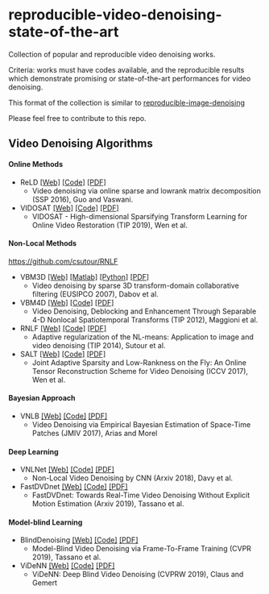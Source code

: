 # reproducible-video-denoising-state-of-the-art
Collection of popular and reproducible video denoising works.

Criteria: works must have codes available, and the reproducible results which demonstrate promising or state-of-the-art performances for video denoising.

This format of the collection is similar to [reproducible-image-denoising](https://github.com/wenbihan/reproducible-image-denoising-state-of-the-art)

Please feel free to contribute to this repo.

## Video Denoising Algorithms

#### Online Methods

 * ReLD [[Web]](https://www.ece.iastate.edu/~hanguo/denoise.html) [[Code]](https://www.ece.iastate.edu/~hanguo/ReLD_Denoising.zip) [[PDF]](https://www.ece.iastate.edu/~namrata/VideoDenoising_SSP16.pdf)
   * Video denoising via online sparse and lowrank matrix decomposition (SSP 2016), Guo and Vaswani.
 * VIDOSAT [[Web]](https://github.com/wenbihan/vidosat_icip2015) [[Code]](https://github.com/wenbihan/vidosat_icip2015) [[PDF]](https://arxiv.org/pdf/1710.00947.pdf)
   * VIDOSAT - High-dimensional Sparsifying Transform Learning for Online Video Restoration (TIP 2019), Wen et al.

#### Non-Local Methods

https://github.com/csutour/RNLF

 * VBM3D [[Web]](http://www.cs.tut.fi/~foi/GCF-BM3D/) [[Matlab]](http://www.cs.tut.fi/~foi/GCF-BM3D/bm3d_matlab_package_3.0.5.zip) [[Python]](http://www.cs.tut.fi/~foi/GCF-BM3D/bm3d_python_package_3.0.6.tar.gz) [[PDF]](http://www.cs.tut.fi/~foi/GCF-BM3D/VBM3D_EUSIPCO_2007.pdf)
   * Video denoising by sparse 3D transform-domain collaborative filtering (EUSIPCO 2007), Dabov et al.
 * VBM4D [[Web]](http://www.cs.tut.fi/~foi/GCF-BM3D/) [[Code]](http://www.cs.tut.fi/~foi/GCF-BM3D/VBM4D_v1.zip) [[PDF]](http://www.cs.tut.fi/~foi/papers/VBM4D-TIP-2cols.pdf)
   * Video Denoising, Deblocking and Enhancement Through Separable 4-D Nonlocal Spatiotemporal Transforms (TIP 2012), Maggioni et al.  
 * RNLF [[Web]](http://iop.math.u-bordeaux.fr/?cat=27) [[Code]](https://github.com/csutour/RNLF) [[PDF]](https://hal.archives-ouvertes.fr/hal-00854830v3/document)
   * Adaptive regularization of the NL-means: Application to image and video denoising (TIP 2014), Sutour et al.  
 * SALT [[Web]](http://transformlearning.csl.illinois.edu/) [[Code]](https://github.com/wenbihan/salt_iccv2017) [[PDF]](http://transformlearning.csl.illinois.edu/assets/Bihan/ConferencePapers/BihanICCV2017salt.pdf)
   * Joint Adaptive Sparsity and Low-Rankness on the Fly: An Online Tensor Reconstruction Scheme for Video Denoising (ICCV 2017), Wen et al.
   
#### Bayesian Approach

 * VNLB [[Web]](https://github.com/pariasm/vnlb) [[Code]](https://github.com/pariasm/vnlb) [[PDF]](https://link.springer.com/article/10.1007/s10851-017-0742-4)
   * Video Denoising via Empirical Bayesian Estimation of Space-Time Patches (JMIV 2017), Arias and Morel

#### Deep Learning

 * VNLNet [[Web]](https://github.com/axeldavy/vnlnet) [[Code]](https://github.com/axeldavy/vnlnet) [[PDF]](https://arxiv.org/pdf/1811.12758.pdf)
   * Non-Local Video Denoising by CNN (Arxiv 2018), Davy et al.
 * FastDVDnet [[Web]](https://github.com/hsijiaxidian/FOCNet) [[Code]](https://github.com/m-tassano/fastdvdnet) [[PDF]](https://arxiv.org/pdf/1907.01361.pdf)
   * FastDVDnet: Towards Real-Time Video Denoising Without Explicit Motion Estimation (Arxiv 2019), Tassano et al.

#### Model-blind Learning

 * BlindDenoising [[Web]](https://github.com/tehret/blind-denoising) [[Code]](https://github.com/tehret/blind-denoising) [[PDF]](http://openaccess.thecvf.com/content_CVPR_2019/papers/Ehret_Model-Blind_Video_Denoising_via_Frame-To-Frame_Training_CVPR_2019_paper.pdf)
   * Model-Blind Video Denoising via Frame-To-Frame Training (CVPR 2019), Tassano et al. 
 * ViDeNN [[Web]](https://github.com/clausmichele/ViDeNN) [[Code]](https://github.com/clausmichele/ViDeNN) [[PDF]](http://openaccess.thecvf.com/content_CVPRW_2019/papers/NTIRE/Claus_ViDeNN_Deep_Blind_Video_Denoising_CVPRW_2019_paper.pdf)
   * ViDeNN: Deep Blind Video Denoising (CVPRW 2019), Claus and Gemert 